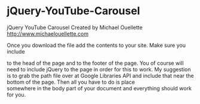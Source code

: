 jQuery-YouTube-Carousel
=======================

jQuery YouTube Carousel
Created by Michael Ouellette http://www.michaelouellette.com

Once you download the file add the contents to your site. Make sure you include 
<link rel=”stylesheet” href=”path-to-css/youtubecarousel.css” type=”text/css”> to the 
head of the page and <script type=”text/javascript” src=”path-to-javascript/jquery.youtubecarousel.js”></script> 
to the footer of the page. You of course will need to include jQuery to the page in order for this to work. 
My suggestion is to grab the path file over at Google Libraries API and include that near the bottom of the 
page. Then all you have to do is place <div id=”yt_container”></div> somewhere in the body part of your 
document and everything should work for you.
